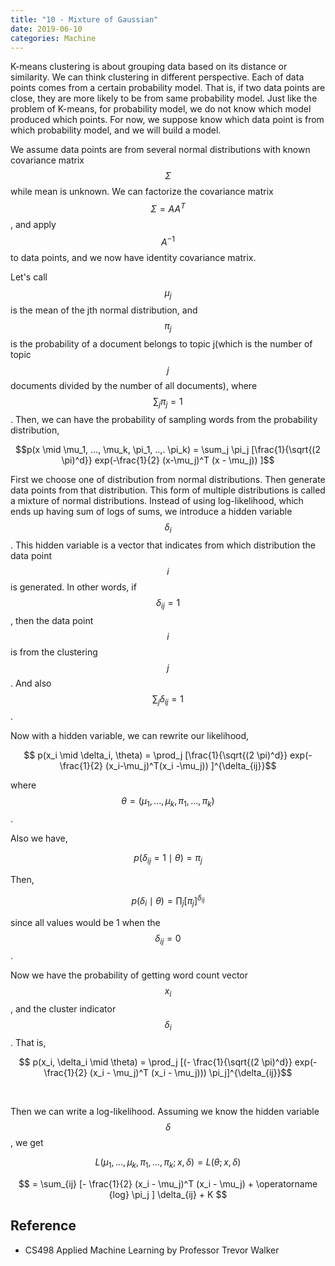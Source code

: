 ```yaml
---
title: "10 - Mixture of Gaussian"
date: 2019-06-10
categories: Machine
---
```


K-means clustering is about grouping data based on its distance or similarity. We can think clustering in different perspective. Each of data points comes from a certain probability model. That is, if two data points are close, they are more likely to be from same probability model. Just like the problem of K-means, for probability model, we do not know which model produced which points. For now, we suppose know which data point is from which probability model, and  we will build a model.

We assume data points are from several normal distributions with known covariance matrix $$\Sigma$$ while mean is unknown. We can factorize the covariance matrix $$\Sigma = A A^T$$, and apply $$A^{-1}$$ to data points, and we now have identity covariance matrix.

Let's call $$\mu_j$$ is the mean of the jth normal distribution, and $$\pi_j$$ is the probability of a document belongs to topic j(which is the number of topic $$j$$ documents divided by the number of all documents), where $$\sum_j \pi_j = 1$$. Then, we can have the probability of sampling words from the probability distribution,

$$p(x \mid \mu_1, ..., \mu_k, \pi_1, ..,. \pi_k) = \sum_j \pi_j [\frac{1}{\sqrt{(2 \pi)^d}} exp(-\frac{1}{2} (x-\mu_j)^T (x - \mu_j)) ]$$

First we choose one of distribution from normal distributions. Then generate data points from that distribution. This form of multiple distributions is called a mixture of normal distributions. Instead of using log-likelihood, which ends up having sum of logs of sums, we introduce a hidden variable $$\delta_i$$. This hidden variable is a vector that indicates from which distribution the data point $$i$$ is generated. In other words, if $$\delta_{ij} = 1 $$, then the data point $$i$$ is from the clustering $$j$$. And also $$\sum_j \delta_{ij} = 1 $$.

Now with a hidden variable, we can rewrite our likelihood,

$$ p(x_i \mid \delta_i, \theta) = \prod_j [\frac{1}{\sqrt{(2 \pi)^d}} exp(-\frac{1}{2} (x_i-\mu_j)^T(x_i -\mu_j)) ]^{\delta_{ij}}$$

where $$\theta = (\mu_1, ..., \mu_k, \pi_1, ... , \pi_k)$$.

Also we have,

$$p(\delta_{ij} = 1 \mid \theta) = \pi_j$$

Then,

$$p(\delta_i \mid \theta) = \prod_j [\pi_j]^{\delta_{ij}}$$

since all values would be 1 when the $$\delta_{ij} = 0$$ .

Now we have the probability of getting word count vector $$x_i$$, and the cluster indicator $$\delta_{i}$$. That is,

$$ p(x_i, \delta_i \mid \theta) = \prod_j [(- \frac{1}{\sqrt{(2 \pi)^d}} exp(-\frac{1}{2} (x_i - \mu_j)^T (x_i - \mu_j))) \pi_j]^{\delta_{ij}}$$

<br/>

Then we can write a log-likelihood. Assuming we know the hidden variable $$\delta$$, we get

$$ L(\mu_1, ..., \mu_k, \pi_1, ... , \pi_k ; x, \delta) = L(\theta; x, \delta)$$

$$ = \sum_{ij} [- \frac{1}{2} (x_i - \mu_j)^T (x_i - \mu_j)  + \operatorname {log} \pi_j ] \delta_{ij} + K $$







## Reference

- CS498 Applied Machine Learning by Professor Trevor Walker